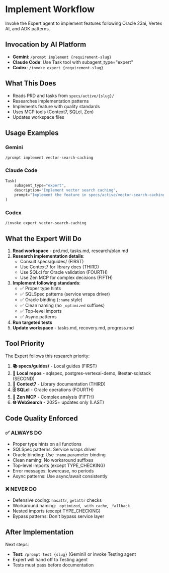 # Implement Workflow

Invoke the Expert agent to implement features following Oracle 23ai, Vertex AI, and ADK patterns.

## Invocation by AI Platform

- **Gemini**: `/prompt implement {requirement-slug}`
- **Claude Code**: Use Task tool with subagent_type="expert"
- **Codex**: `/invoke expert {requirement-slug}`

## What This Does

- Reads PRD and tasks from `specs/active/{slug}/`
- Researches implementation patterns
- Implements feature with quality standards
- Uses MCP tools (Context7, SQLcl, Zen)
- Updates workspace files

## Usage Examples

### Gemini
```
/prompt implement vector-search-caching
```

### Claude Code
```python
Task(
    subagent_type="expert",
    description="Implement vector search caching",
    prompt="Implement the feature in specs/active/vector-search-caching/ following all standards"
)
```

### Codex
```
/invoke expert vector-search-caching
```

## What the Expert Will Do

1. **Read workspace** - prd.md, tasks.md, research/plan.md
2. **Research implementation details**:
   - Consult specs/guides/ (FIRST)
   - Use Context7 for library docs (THIRD)
   - Use SQLcl for Oracle validation (FOURTH)
   - Use Zen MCP for complex decisions (FIFTH)
3. **Implement following standards**:
   - ✅ Proper type hints
   - ✅ SQLSpec patterns (service wraps driver)
   - ✅ Oracle binding (`:name` style)
   - ✅ Clean naming (no `_optimized` suffixes)
   - ✅ Top-level imports
   - ✅ Async patterns
4. **Run targeted tests**
5. **Update workspace** - tasks.md, recovery.md, progress.md

## Tool Priority

The Expert follows this research priority:

1. **📚 specs/guides/** - Local guides (FIRST)
2. **📁 Local repos** - sqlspec, postgres-vertexai-demo, litestar-sqlstack (SECOND)
3. **📖 Context7** - Library documentation (THIRD)
4. **🗄️ SQLcl** - Oracle operations (FOURTH)
5. **🧠 Zen MCP** - Complex analysis (FIFTH)
6. **🌐 WebSearch** - 2025+ updates only (LAST)

## Code Quality Enforced

### ✅ ALWAYS DO

- Proper type hints on all functions
- SQLSpec patterns: Service wraps driver
- Oracle binding: Use `:name` parameter binding
- Clean naming: No workaround suffixes
- Top-level imports (except TYPE_CHECKING)
- Error messages: lowercase, no periods
- Async patterns: Use async/await consistently

### ❌ NEVER DO

- Defensive coding: `hasattr`, `getattr` checks
- Workaround naming: `_optimized`, `_with_cache`, `_fallback`
- Nested imports (except TYPE_CHECKING)
- Bypass patterns: Don't bypass service layer

## After Implementation

Next steps:
- **Test**: `/prompt test {slug}` (Gemini) or invoke Testing agent
- Expert will hand off to Testing agent
- Tests must pass before documentation
